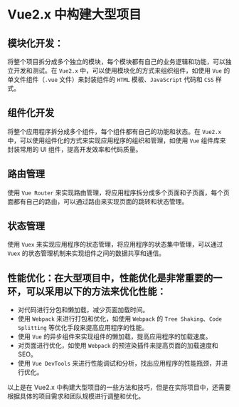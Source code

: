 # Vue2.x 中构建大型项目

## 模块化开发：

将整个项目拆分成多个独立的模块，每个模块都有自己的业务逻辑和功能，可以独立开发和测试。在 `Vue2.x` 中，可以使用模块化的方式来组织组件，如使用 `Vue` 的单文件组件（`.vue` 文件）来封装组件的 `HTML` 模板、`JavaScript` 代码和 `CSS` 样式。

## 组件化开发

将整个应用程序拆分成多个组件，每个组件都有自己的功能和状态。在 `Vue2.x` 中，可以使用组件化的方式来实现应用程序的组织和管理，如使用 `Vue` 组件库来封装常用的 UI 组件，提高开发效率和代码质量。

## 路由管理

使用 `Vue Router` 来实现路由管理，将应用程序拆分成多个页面和子页面，每个页面都有自己的路由，可以通过路由来实现页面的跳转和状态管理。

## 状态管理

使用 `Vuex` 来实现应用程序的状态管理，将应用程序的状态集中管理，可以通过 `Vuex` 的状态管理机制来实现组件之间的数据共享和通信。

## 性能优化：在大型项目中，性能优化是非常重要的一环，可以采用以下的方法来优化性能：

   - 对代码进行分包和懒加载，减少页面加载时间。
   - 使用 `Webpack` 来进行打包和优化，如使用 `Webpack` 的 `Tree Shaking`、`Code Splitting` 等优化手段来提高应用程序的性能。
   - 使用 `Vue` 的异步组件来实现组件的懒加载，提高应用程序的加载速度。
   - 对页面进行优化，如使用 `Webpack` 的预渲染插件来提高页面的加载速度和 SEO。
   - 使用 `Vue DevTools` 来进行性能调试和分析，找出应用程序的性能瓶颈，并进行优化。


以上是在 Vue2.x 中构建大型项目的一些方法和技巧，但是在实际项目中，还需要根据具体的项目需求和团队规模进行调整和优化。